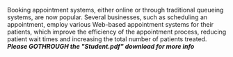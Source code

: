 Booking appointment systems, either online or through traditional queueing
systems, are now popular. Several businesses, such as scheduling an appointment,
employ various Web-based appointment systems for their patients, which improve
the efficiency of the appointment process, reducing patient wait times and
increasing the total number of patients treated.
***Please GOTHROUGH the "Student.pdf" download for more info***
